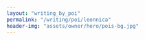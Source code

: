 ```yaml
---
layout: "writing_by_poi"
permalink: "/writing/poi/leonnica"
header-img: "assets/owner/hero/pois-bg.jpg"
---
```

